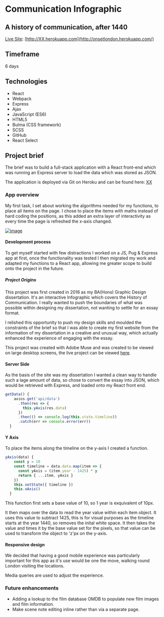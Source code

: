 # Communication Infographic

## A history of communication, after 1440

[Live Site](http://onsetlondon.herokuapp.com/): [http://XX.herokuapp.com](http://onsetlondon.herokuapp.com/)

## Timeframe

6 days

## Technologies

- React
- Webpack
- Express
- Ajax
- JavaScript (ES6)
- HTML5
- Bulma (CSS framework)
- SCSS
- GitHub
- React Select

## Project brief

The brief was to build a full-stack application with a React front-end which was running an Express server to load the data which was stored as JSON.

The application is deployed via Git on Heroku and can be found here: [XX](http://xx.herokuapp.com/)

### App overview

My first task, I set about working the algorithms needed for my functions, to place all items on the page. I chose to place the items with maths instead of hard coding the positions, as this added an extra layer of interactivity as every time the page is refreshed the x-axis changed.



[![image](https://user-images.githubusercontent.com/40695746/57919387-a3c91980-7890-11e9-8ce1-8df3f62eeed0.png)](https://user-images.githubusercontent.com/40695746/57919387-a3c91980-7890-11e9-8ce1-8df3f62eeed0.png)

#### Development process

To get myself started with few distractions I worked on a JS, Pug & Express app at first, once the functionality was tested I then migrated my work and adapted my functions to a React app, allowing me greater scope to build onto the project in the future.

##### Project Origins

This project was first created in 2016 as my BA(Hons) Graphic Design dissertation. It's an interactive Infographic which covers the History of Communication. I really wanted to push the boundaries of what was possible within designing my dissertation, not wanting to settle for an essay format.

I relished this opportunity to push my design skills and moulded the constraints of the brief so that I was able to create my first website from the information of my dissertation in a creative and unusual way, which actually enhanced the experience of engaging with the essay.

This project was created with Adobe Muse and was created to be viewed on large desktop screens, the live project can be viewed [here](https://sammiidesign.co.uk/communication_infographic_may16/).

#### Server Side

As the basis of the site was my dissertation I wanted a clean way to handle such a lage amount of data, so chose to convert the essay into JSON, which would be retrieved with Express, and loaded onto my React front end.

```javascript
getData() {
    axios.get('api/data')
      .then(res => {
        this.yAxis(res.data)
      })
      .then(() => console.log(this.state.timeline))
      .catch(err => console.error(err))
  }
```



#### Y Axis

To place the items along the timeline on the y-axis I created a function.

```js
yAxis(data) {
    const y = 10
    const timeline = data.data.map(item => {
      const yAxis = (item.year - 1425) * y
      return { ...item, yAxis }
    })
    this.setState({ timeline })
    this.xAxis()
  }
```

This function first sets a base value of 10, so 1 year is exquivalent of 10px.

It then maps over the data to read the year value within each item object. It uses this value to subtract 1425, this is for visual purposes as the timeline starts at the year 1440, so removes the inital white space. It then takes the value and times it by the base value set for the pixels, so that value can be used to transform the object to 'z'px on the y-axis.

#### Responsive design

We decided that having a good mobile experience was particularly important for this app as it's use would be one the move, walking round London visiting the locations.

Media queries are used to adjust the experience.

### Future enhancements

- Adding a lookup to the film database OMDB to populate new film images and film information.
- Make scene note editing inline rather than via a separate page.
